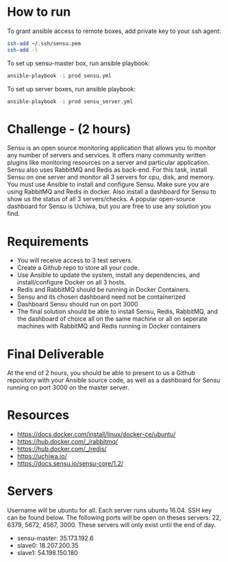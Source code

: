 # How to run
To grant ansible access to remote boxes, add private key to your ssh agent:

```bash
ssh-add ~/.ssh/sensu.pem
ssh-add -l
```

To set up sensu-master box, run ansible playbook:
```bash
ansible-playbook -i prod sensu.yml
```

To set up server boxes, run ansible playbook:

```bash
ansible-playbook -i prod sensu_server.yml
```

# Challenge - (2 hours)
Sensu is an open source monitoring application that allows you to monitor any 
number of servers and services. It offers many community written plugins like 
monitoring resources on a server and particular application. Sensu also uses 
RabbitMQ and Redis as back-end. For this task, install Sensu on one server and 
monitor all 3 servers for cpu, disk, and memory. You must use Ansible to install 
and configure Sensu. Make sure you are using RabbitMQ and Redis in docker. 
Also install a dashboard for Sensu to show us the status of all 3 servers/checks.
A popular open-source dashboard for Sensu is Uchiwa, but you are free to use any
solution you find.

# Requirements
* You will receive access to 3 test servers.
* Create a Github repo to store all your code. 
* Use Ansible to update the system, install any dependencies, and 
install/configure Docker on all 3 hosts.
* Redis and RabbitMQ should be running in Docker Containers.
* Sensu and its chosen dashboard need not be containerized
* Dashboard Sensu should run on port 3000
* The final solution should be able to install Sensu, Redis, RabbitMQ, and the
  dashboard of choice all on the same machine or all on seperate machines with
  RabbitMQ and Redis running in Docker containers

# Final Deliverable
At the end of 2 hours, you should be able to present to us a Github repository
with your Ansible source code, as well as a dashboard for Sensu running on port
3000 on the master server.

# Resources
* https://docs.docker.com/install/linux/docker-ce/ubuntu/
* https://hub.docker.com/_/rabbitmq/
* https://hub.docker.com/_/redis/
* https://uchiwa.io/
* https://docs.sensu.io/sensu-core/1.2/

# Servers
Username will be ubuntu for all. Each server runs ubuntu 16.04. SSH key can be
found below. The following ports will be open on theses servers: 22, 6379, 5672,
4567, 3000. These servers will only exist until the end of day.

* sensu-master:  35.173.192.6 
* slave0:        18.207.200.35 
* slave1:        54.198.150.180 
